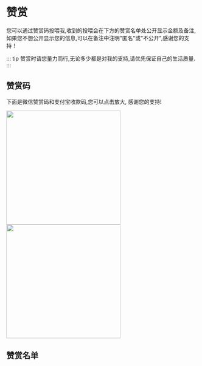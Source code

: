 # 赞赏

您可以通过赞赏码投喂我,收到的投喂会在下方的赞赏名单处公开显示金额及备注,如果您不想公开显示您的信息,可以在备注中注明"匿名"或"不公开",感谢您的支持！

::: tip 
赞赏时请您量力而行,无论多少都是对我的支持,请优先保证自己的生活质量.
:::

## 赞赏码
下面是微信赞赏码和支付宝收款码,您可以点击放大, 感谢您的支持!

<img src='https://gcore.jsdelivr.net/gh/rinaex/vitepress-nav@image/mm_reward_qrcode.jpg' width='300' />
<img src='https://gcore.jsdelivr.net/gh/rinaex/vitepress-nav@image/alipay_qrcode.png' width='300' />

## 赞赏名单